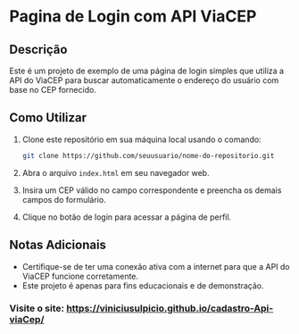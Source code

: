 # Pagina de Login com API ViaCEP

## Descrição
Este é um projeto de exemplo de uma página de login simples que utiliza a API do ViaCEP para buscar automaticamente o endereço do usuário com base no CEP fornecido.


## Como Utilizar

1. Clone este repositório em sua máquina local usando o comando:
    ```bash
    git clone https://github.com/seuusuario/nome-do-repositorio.git
    ```

2. Abra o arquivo `index.html` em seu navegador web.

3. Insira um CEP válido no campo correspondente e preencha os demais campos do formulário.

4. Clique no botão de login para acessar a página de perfil.

## Notas Adicionais

- Certifique-se de ter uma conexão ativa com a internet para que a API do ViaCEP funcione corretamente.
- Este projeto é apenas para fins educacionais e de demonstração.


### Visite o site: https://viniciusulpicio.github.io/cadastro-Api-viaCep/